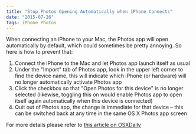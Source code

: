 ```yaml
---
title: "Stop Photos Opening Automatically when iPhone Connects"
date: "2015-07-26"
tags: iPhone Photos
---
```


When connecting an iPhone to your Mac, the Photos app will open automatically by default, which could sometimes be pretty annoying. So here is how to prevent that:

1. Connect the iPhone to the Mac and let Photos app launch itself as usual
2. Under the "Import" tab of Photos app, look in the upper left corner to find the device name, this will indicate which iPhone (or hardware) will no longer automatically activate Photos app
3. Click the checkbox so that "Open Photos for this device" is no longer selected (likewise, toggling this on would enable Photos app to open itself again automatically when this device is connected)
4. Quit out of Photos app, the change is immediate for that device – this can be switched back at any time in the same OS X Photos app screen

For more details please refer to [this article on OSXDaily](https://osxdaily.com/2015/05/31/stop-photos-opening-automatically-mac-os-x/)

